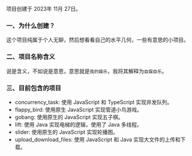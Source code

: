 项目创建于 2023年 11月 27日。
### 一、为什么创建？
这个项目纯属于个人无聊，然后想看看自己的水平几何，一些有意思的小项目。

### 二、项目名称含义
说是含义，不如说是意思，意思就是`我的娱乐`，我将其解释为`自娱自乐`。

### 三、目前包含的项目

- concurrency_task: 使用 JavaScript 和 TypeScript 实现并发队列。
- flappy_bird: 使用原生 JavaScript 实现管道小鸟游戏。
- gobang: 使用原生的 JavaScript 实现五子棋。
- lift: 使用 Java 实现电梯的逻辑，使用了 Java 多线程。
- slider: 使用原生的 JavaScript 实现轮播图。
- upload_download_files: 使用 JavaScript 和 Java 实现大文件的上传和下载。

